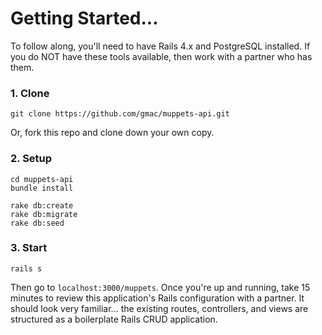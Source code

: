 # Getting Started...

To follow along, you'll need to have Rails 4.x and PostgreSQL installed. If you do NOT have these tools available, then work with a partner who has them.

### 1. Clone

```
git clone https://github.com/gmac/muppets-api.git
```

Or, fork this repo and clone down your own copy.

### 2. Setup

```
cd muppets-api
bundle install

rake db:create
rake db:migrate
rake db:seed
```

### 3. Start

```
rails s
```

Then go to `localhost:3000/muppets`. Once you're up and running, take 15 minutes to review this application's Rails configuration with a partner. It should look very familiar... the existing routes, controllers, and views are structured as a boilerplate Rails CRUD application.

